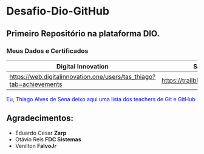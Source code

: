# Desafio-Dio-GitHub
## Primeiro Repositório na plataforma DIO.

### Meus Dados e Certificados
| Digital Innovation        | Salesforce                       | Linkedin                                   |
| ------------------------------------------------------------ | --------------------------------- | ------------------------------------------ |
| https://web.digitalinnovation.one/users/tas_thiago?tab=achievements | https://trailblazer.me/id/swanped | https://www.linkedin.com/in/thiagosenatas/ |

<p style="color:blue">Eu, Thiago Alves de Sena deixo aqui uma lista dos teachers de Git e GitHub</p>

## Agradecimentos:

- Eduardo Cesar **Zarp**
- Otávio Reis **FDC Sistemas**
- Venilton **FalvoJr**
